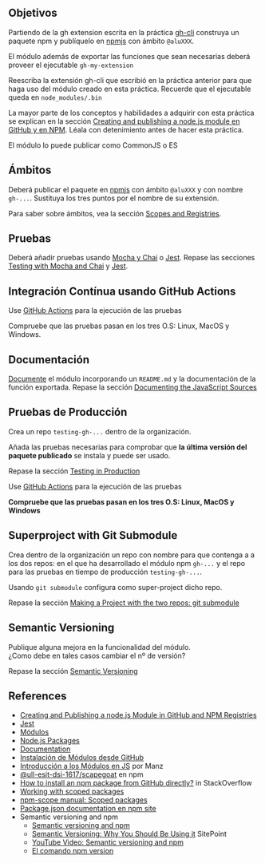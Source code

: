 ## Objetivos

Partiendo de la gh extension escrita en la práctica [gh-cli]({{site.baseurl}}/practicas/06p6-t1-gh-cli.html) construya un paquete npm y 
publíquelo en [npmjs](https://www.npmjs.com/) con ámbito `@aluXXX`.

El módulo además de exportar las funciones que sean necesarias deberá proveer el ejecutable `gh-my-extension`

Reescriba la extensión gh-cli que escribió en la práctica anterior para que haga uso del módulo creado en esta práctica. Recuerde que el ejecutable queda en `node_modules/.bin`

La mayor parte de los conceptos y habilidades a adquirir con esta práctica se explican en la sección [Creating and publishing a node.js module en GitHub y en NPM]({{site.baseurl}}/tema1-introduccion/creating-and-publishing-npm-module). Léala con detenimiento antes de hacer esta práctica. 

El módulo lo puede publicar como CommonJS o ES

## Ámbitos

Deberá publicar el paquete en [npmjs](https://www.npmjs.com/) con ámbito `@aluXXX` y con nombre `gh-...`. Sustituya los tres puntos por el nombre de su extensión.

Para saber sobre ámbitos, vea la sección [Scopes and Registries]({{site.baseurl}}/tema1-introduccion/creating-and-publishing-npm-module#scopes-and-registries).

## Pruebas

Deberá añadir pruebas usando [Mocha y Chai]({{site.baseurl}}/tema1-introduccion/creating-and-publishing-npm-module#testing-with-mocha-and-chai) o [Jest]({{site.baseurl}}/tema1-introduccion/jest).
Repase las secciones [Testing with Mocha and Chai]({{site.baseurl}}/tema1-introduccion/creating-and-publishing-npm-module##testing-with-mocha-and-chai) y [Jest]({{site.baseurl}}/tema1-introduccion/jest).

## Integración Contínua usando GitHub Actions

Use [GitHub Actions]({{site.baseurl}}/tema1-introduccion/github-actions) para la ejecución de las pruebas

Compruebe que las pruebas pasan en los tres O.S: Linux, MacOS y Windows.


## Documentación

[Documente]({{site.baseurl}}/tema1-introduccion/documentation)
el módulo incorporando un `README.md` y la documentación de la función exportada.
Repase la sección [Documenting the JavaScript Sources]({{site.baseurl}}/tema1-introduccion/creating-and-publishing-npm-module#documenting-the-javascript-sources)

## Pruebas de Producción

Crea un repo `testing-gh-...`  dentro de la organización. 

Añada las pruebas necesarias
para comprobar que **la última versión del paquete publicado** se instala y puede ser usado.

Repase la sección [Testing in Production]({{site.baseurl}}/tema1-introduccion/creating-and-publishing-npm-module#testing-in-production)

Use [GitHub Actions]({{site.baseurl}}/tema1-introduccion/github-actions) para la ejecución de las pruebas

**Compruebe que las pruebas pasan en los tres O.S: Linux, MacOS y Windows**

## Superproject with Git Submodule

Crea dentro de la organización un repo con nombre para que contenga
a a los dos repos: en el que ha desarrollado el módulo npm `gh-...` y el repo para las pruebas en tiempo de producción `testing-gh-...`.

Usando `git submodule` configura como super-project dicho repo. 

Repase la sección [Making a Project with the two repos: git submodule]({{site.baseurl}}/tema1-introduccion/creating-and-publishing-npm-module#making-a-project-with-the-two-repos-git-submodule)

## Semantic Versioning

Publique alguna mejora en la funcionalidad del módulo.  
¿Como debe en tales casos cambiar el nº de versión?

Repase la sección [Semantic Versioning]({{site.baseurl}}/tema1-introduccion/creating-and-publishing-npm-module#semantic-versioning)

## References

* [Creating and Publishing a node.js Module in GitHub and NPM Registries]({{site.baseurl}}/tema1-introduccion/creating-and-publishing-npm-module)
* [Jest]({{site.baseurl}}/tema1-introduccion/jest)
* [Módulos]({{site.baseurl}}/tema1-introduccion/modulos)
* [Node.js Packages]({{site.baseurl}}/tema1-introduccion/nodejspackages)
* [Documentation]({{site.baseurl}}/tema1-introduccion/documentation)
* [Instalación de Módulos desde GitHub]({{site.baseurl}}/tema1-introduccion/nodejspackages.html#instalaci%C3%B3n-desde-github)
* [Introducción a los Módulos en JS](https://lenguajejs.com/automatizadores/introduccion/commonjs-vs-es-modules/) por Manz
* [@ull-esit-dsi-1617/scapegoat](https://www.npmjs.com/package/@ull-esit-dsi-1617/scapegoat) en npm
* [How to install an npm package from GitHub directly?](https://stackoverflow.com/questions/17509669/how-to-install-an-npm-package-from-github-directly) in StackOverflow
* [Working with scoped packages](https://docs.npmjs.com/getting-started/scoped-packages)
* [npm-scope manual: Scoped packages](https://docs.npmjs.com/misc/scope#publishing-public-scoped-packages-to-the-public-npm-registry)
* [Package.json documentation en npm site](https://docs.npmjs.com/files/package.json)
* Semantic versioning and npm
    * [Semantic versioning and npm](https://docs.npmjs.com/getting-started/semantic-versioning)
    * [Semantic Versioning: Why You Should Be Using it](https://www.sitepoint.com/semantic-versioning-why-you-should-using/) SitePoint
    * [YouTube Video: Semantic versioning and npm](https://youtu.be/kK4Meix58R4)
    * [El comando npm version](https://docs.npmjs.com/cli/version)
